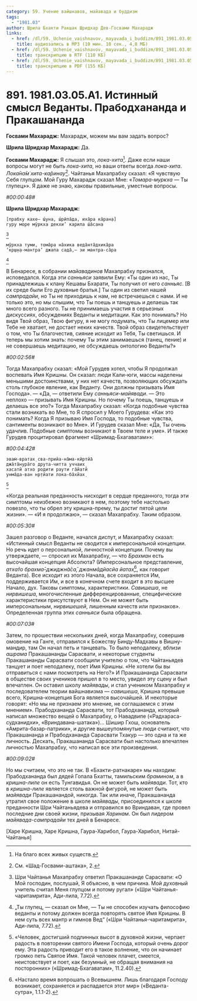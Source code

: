```yaml
---
category: 59. Учение вайшнавов, майавада и буддизм
tags:
  - "1981.03"
author: Шрила Бхакти Ракшак Шридхар Дев-Госвами Махарадж
links:
  - href: /dl/59._Uchenie_vaishnavov,_mayavada_i_buddizm/891_1981.03.05.A1_SridharMj_Istinniy_smysl_Vedanty_Prabodhananda_i_Prakashananda.mp3
    title: аудиозапись в MP3 (10 мин. 10 сек., 4,8 МБ)
  - href: /dl/59._Uchenie_vaishnavov,_mayavada_i_buddizm/891_1981.03.05.A1_SridharMj_Istinniy_smysl_Vedanty_Prabodhananda_i_Prakashananda.rtf
    title: транскрипцию в RTF (110 КБ)
  - href: /dl/59._Uchenie_vaishnavov,_mayavada_i_buddizm/891_1981.03.05.A1_SridharMj_Istinniy_smysl_Vedanty_Prabodhananda_i_Prakashananda.pdf
    title: транскрипцию в PDF (155 КБ)
---
```


# 891. 1981.03.05.A1. Истинный смысл Веданты. Прабодхананда и Пракашананда

**Госвами Махарадж:** Махарадж, можем мы вам задать вопрос?

**Шрила Шридхар Махарадж:** Да.

**Госвами Махарадж:** Я слышал это, *лока-хита*[^_ftn1]. Даже если наши вопросы могут не быть *лока-хита*, но ваши ответы всегда *лока-хита*. *Лока̄на̄м̇ хита-ка̄ринау*[^_ftn2]. Чайтанья Махапрабху сказал: «Я чувствую Себя глупцом. Мой Гуру Махарадж сказал Мне: «*Томара-муркха* — Ты глупец»». Я даже не знаю, каковы правильные, уместные вопросы.

*#00:00:48#*

**Шрила Шридхар Махарадж:**

    [прабху кахе— ш́уна, ш́рӣпа̄да, иха̄ра ка̄ран̣а]
    гуру море мӯркха декхи’ карила ш́а̄сана
[^_ftn3]

    мӯркха туми, тома̄ра на̄хика веда̄нта̄дхика̄ра
    ‘кр̣ш̣н̣а-мантра’ джапа сада̄,— эи мантра-са̄ра
[^_ftn4]

В Бенаресе, в собрании *майавадинов* Махапрабху признался, исповедался. Когда эти *санньяси* заявили Ему: «Ты один из нас, Ты принадлежишь к клану Кешавы Бхарати, Ты получил от него *санньяс*. [В их среде были Его духовные братья.] Ты один из светил нашей *сампрадайи*, но Ты не приходишь к нам, не встречаешься с нами. И не только это, но мы слышим, что Ты поешь и танцуешь и делаешь так много всего разного. Ты не принимаешь участия в серьезных дискуссиях, обсуждениях Веданты и медитации. Как это понимать? Но видя Твой образ, Твою фигуру, я не могу подумать, что Ты лицемер или Тебе не хватает, не достает неких качеств. Твой образ свидетельствует о том, что Ты благочестив, сияние исходит из Тебя, Ты светишься. И теперь мы хотим знать: почему Ты этим занимаешься (танец, пение) и не совершаешь медитацию, не обсуждаешь онтологию Веданты?»

*#00:02:56#*

Тогда Махапрабху сказал: «Мой Гурудев хотел, чтобы Я продолжал воспевать Имя Кришны. Он сказал: люди Кали-юги, массы наделены меньшими достоинствами, у них нет качеств, позволяющих обсуждать столь глубокое явление, как Веданту. Они должны призывать Имя Господа». — «Да, — ответили Ему *санньяси-майявади*. — Это неплохо — призывать Имя Кришны. Но почему Ты поешь, танцуешь и делаешь все это?» Тогда Махапрабху сказал: «Когда подобные чувства стали возникать во Мне, то Я спросил у Моего Гурудева: «Как это понимать? Когда Я призываю Имя Господа, то подобные чувства, сантименты возникают во Мне». И Гурудев сказал Мне: «Да, Ты очень удачлив. Подобные симптомы возникают в Твоем теле и уме». И также Гурудев процитировал фрагмент «Шримад-Бхагаватам»»:

*#00:04:42#*

    эвам̇-вратах̣ сва-прийа-на̄ма-кӣртйа̄
    джа̄та̄нура̄го друта-читта уччаих̣
    хасатй атхо родити раути га̄йатй
    унма̄да-ван нр̣тйати лока-ба̄хйах̣
[^_ftn5]

«Когда реальная преданность нисходит в сердце преданного, тогда эти симптомы неизбежно возникают в нем, поэтому тебе настолько повезло, что ты обрел эту кришна-прему, ты достиг пятой цели жизни». — «И я продолжаю», — сказал Махапрабху. Таким образом.

*#00:05:30#*

Зашел разговор о Веданте, начался диспут, и Махапрабху сказал: «Истинный смысл Веданты не сводится к имперсональной концепции. Но речь идет о персональной, личностной концепции. Почему вы утверждаете, — спросил их Махапрабху, — что *Брахман* есть высочайшая концепция Абсолюта? (Имперсональное представление, *атха̄то брахма̄-джиджн̃а̄са̄, джанмāдйасйа йатах̣*[^_ftn6], как говорит Веданта). Все исходит из этого Начала, все сохраняется Им, поддерживается Им, и все в конечном счете входит в это высшее Начало, дух. Таковы симптомы, характеристики. *Савишеша*, не *нирвишеша*, многочисленные дифференцированные, специфические характеристики присутствуют в Нем. Он не может быть имперсональным, *нирвишешей*, лишенным качеств или признаков». Определенная группа этих *санньяси* была обращена.

*#00:07:03#*

Затем, по прошествии нескольких дней, когда Махапрабху, совершив омовение на Ганге, отправился к Божеству Бинду-Мадхавы в Вишну-мандир, там Он начал петь и танцевать. То было неподалеку, вблизи *ашрама* Пракашананды Сарасвати, и некоторые студенты Пракашананды Сарасвати сообщили учителю о том, что Чайтаньядев танцует и поет неподалеку, поет Имя Кришны. «Не хотели бы вы отправиться с нами посмотреть на Него?» И Пракашананда Сарасвати в обществе своих учеников пришел в то место, увидел эту сцену и был впечатлен. Он оставил школу *майявады*, и стал учеником Махапрабху и последователем теории вайшнавизма — *савишеша*, Кришна превыше всего, Кришна-концепция Бога является высочайшей. И некоторые говорят: «Но мы не признаем это мнение, не соглашаемся с этим мнением». Прабодхананда Сарасвати, тот Прабодхананда, который написал множество вещей о Махапрабху, о Навадвипе («Радхараса-судханидхи», «Вриндавана-шатака»)… Шишир Гхош, основатель «Амрита-базар-патрики», и другие вышеупомянутые люди считают, что Пракашананда и Прабодхананда Сарасвати Тхакур — это одна и та же личность. Дескать, Пракашананда Сарасвати был настолько впечатлен личностью Махапрабху, что написал все эти произведения.

*#00:09:02#*

Но мы считаем, что это не так. В «Бхакти-ратнакаре» мы находим: Прабодхананда был дядей Гопала Бхатты, тамильским *брамином*, а в *кришна-лиле* он есть Тунгавидья. Он не может быть *майявади*. Тот, кто в *кришна-лиле* является столь важной фигурой, не может быть *майявади* Пракашанандой, никогда. Так или иначе, Пракашананда утратил свое положение в школе *майявады*, присоединился к школе преданности Шри Чайтаньядева и отправился во Вриндаван, где провел последние дни своей жизни, призывая *Харинам*. Он был лидером *майявада-сампрадайи* тех дней в Бенаресе.

[Харе Кришна, Харе Кришна, Гаура-Харибол, Гаура-Харибол, Нитай-Чайтанья]



[^_ftn1]: На благо всех живых существ.

[^_ftn2]: См. «Шад-Госвами-аштака», 2.

[^_ftn3]: Шри Чайтанья Махапрабху ответил Пракашананде Сарасвати: «О Мой господин, послушай, Я объясню, в чем причина. Мой духовный учитель считал Меня глупцом и потому ругал» («Шри Чайтанья-чаритамрита», Ади-лила, 7.72).

[^_ftn4]: „Ты глупец, — сказал он Мне, — Ты не способен изучать философию веданты и потому должен всегда повторять святое Имя Кришны. В нем суть всех мантр и гимнов Вед“ («Шри Чайтанья-чаритамрита», Ади-лила, 7.72).

[^_ftn5]: «Человек, достигший подлинных высот в духовной жизни, черпает радость в повторении святого Имени Господа, который очень дорог ему. Эта радость приводит его в такое волнение, что он начинает громко петь Святое Имя. Такой человек плачет, смеется, неистовствует и поет, как безумный, не обращая внимания на посторонних» («Шримад-Бхагаватам», 11.2.40).

[^_ftn6]: «Настало время вопрошать о Всевышнем. Лишь благодаря Господу возникает, сохраняется и распадается этот мир» («Веданта-сутра», 1.1.1-2).

